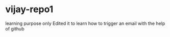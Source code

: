 # vijay-repo1
learning  purpose only 
Edited it to learn how to trigger an email with the help of github
